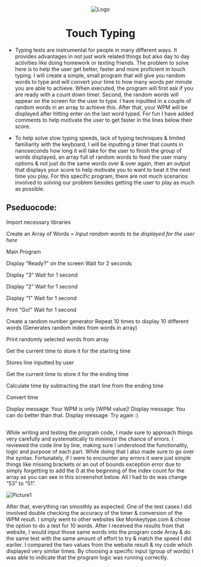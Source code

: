 <p align="center">
<img src="https://i.imgur.com/076a7RX.pngg" alt="Logo"/>
</p>

<h1 align="center">Touch Typing</h1>


- Typing tests are instrumental for people in many different ways. It provides advantages in not just work related things but also day to day activities like doing homework or texting friends. The problem to solve here is to help the user get better, faster and more proficient in touch typing. I will create a simple, small program that will give you random words to type and will convert your time to how many words per minute you are able to achieve. When executed, the program will first ask if you are ready with a count down timer. Second, the random words will appear on the screen for the user to type. I have inputted in a couple of random words in an array to achieve this. After that, your WPM will be displayed after hitting enter on the last word typed. For fun I have added comments to help motivate the user to get faster in the lines below their score.

- To help solve slow typing speeds, lack of typing techniques & limited familiarity with the keyboard, I will be inputting a timer that counts in nanoseconds how long it will take for the user to finish the group of words displayed, an array full of random words to feed the user many options & not just do the same words over & over again, then an output that displays your score to help motivate you to want to beat it the next time you play. For this specific program, there are not much scenarios involved to solving our problem besides getting the user to play as much as possible. 

<h2>Pseduocode:</h2>

Import necessary libraries

Create an Array of Words = *Input random words to be displayed for the user here*

Main Program

Display “Ready?” on the screen
Wait for 2 seconds 

Display “3” 
Wait for 1 second

Display “2”
Wait for 1 second

Display “1”
Wait for 1 second

Print “Go!”
Wait for 1 second

Create a random number generator 
Repeat 10 times to display 10 different words
(Generates random index from words in array)

Print randomly selected words from array

Get the current time to store it for the starting time

Stores line inputted by user 

Get the current time to store it for the ending time

Calculate time by subtracting the start line from the ending time

Convert time

Display message: Your WPM is only [WPM value]! 
Display message: You can do better than that.
Display message: Try again :)


<h2></h2>

While writing and testing the program code, I made sure to approach things very carefully and systematically to minimize the chance of errors. 
I reviewed the code line by line, making sure I understood the functionality, logic and purpose of each part. While doing that I also made sure to go over the syntax. 
Fortunately, if I were to encounter any errors it were just simple things like missing brackets or an out of bounds exception error due to simply forgetting to add the 0 at the beginning of the index count for the array as you can see in this screenshot below. All I had to do was change “53” to “51”.

![Picture1](https://github.com/Emq17/Touch-Typing/assets/147126755/09b5ee5a-5036-43d0-96a2-54856a37fef6)

After that, everything ran smoothly as expected. 
One of the test cases I did involved double checking the accuracy of the timer & conversion of the WPM result. I simply went to other websites like Monkeytype.com & chose the option to do a test for 10 words. After I received the results from that website, I would input those same words into the program code Array & do the same test with the same amount of effort to try & match the speed I did earlier. I compared the two values from the website result & my code which displayed very similar times. By choosing a specific input (group of words) I was able to indicate that the program logic was running correctly.
